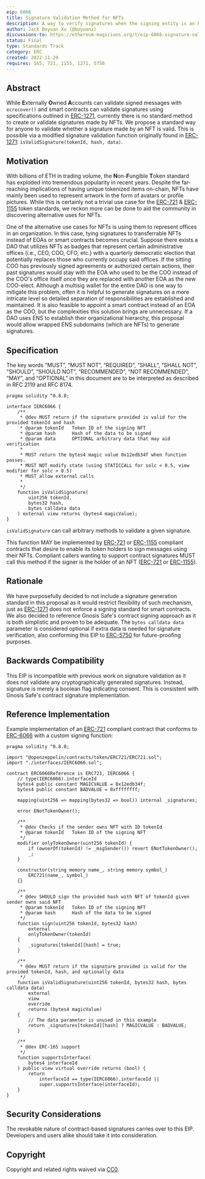 ```yaml
---
eip: 6066
title: Signature Validation Method for NFTs
description: A way to verify signatures when the signing entity is an ERC-721 or ERC-1155 NFT
author: Jack Boyuan Xu (@boyuanx)
discussions-to: https://ethereum-magicians.org/t/eip-6066-signature-validation-method-for-nfts/11943
status: Final
type: Standards Track
category: ERC
created: 2022-11-29
requires: 165, 721, 1155, 1271, 5750
---
```


## Abstract

While **E**xternally **O**wned **A**ccounts can validate signed messages with `ecrecover()` and smart contracts can validate signatures using specifications outlined in [ERC-1271](./erc-1271.md), currently there is no standard method to create or validate signatures made by NFTs. We propose a standard way for anyone to validate whether a signature made by an NFT is valid. This is possible via a modified signature validation function originally found in [ERC-1271](./erc-1271.md): `isValidSignature(tokenId, hash, data)`.

## Motivation

With billions of ETH in trading volume, the **N**on-**F**ungible **T**oken standard has exploded into tremendous popularity in recent years. Despite the far-reaching implications of having unique tokenized items on-chain, NFTs have mainly been used to represent artwork in the form of avatars or profile pictures. While this is certainly not a trivial use case for the [ERC-721](./erc-721.md) & [ERC-1155](./erc-1155.md) token standards, we reckon more can be done to aid the community in discovering alternative uses for NFTs.

One of the alternative use cases for NFTs is using them to represent offices in an organization. In this case, tying signatures to transferrable NFTs instead of EOAs or smart contracts becomes crucial. Suppose there exists a DAO that utilizes NFTs as badges that represent certain administrative offices (i.e., CEO, COO, CFO, etc.) with a quarterly democratic election that potentially replaces those who currently occupy said offices. If the sitting COO has previously signed agreements or authorized certain actions, their past signatures would stay with the EOA who used to be the COO instead of the COO's office itself once they are replaced with another EOA as the new COO-elect. Although a multisig wallet for the entire DAO is one way to mitigate this problem, often it is helpful to generate signatures on a more intricate level so detailed separation of responsibilities are established and maintained. It is also feasible to appoint a smart contract instead of an EOA as the COO, but the complexities this solution brings are unnecessary. If a DAO uses ENS to establish their organizational hierarchy, this proposal would allow wrapped ENS subdomains (which are NFTs) to generate signatures.

## Specification

The key words “MUST”, “MUST NOT”, “REQUIRED”, “SHALL”, “SHALL NOT”, “SHOULD”, “SHOULD NOT”, “RECOMMENDED”, “NOT RECOMMENDED”, “MAY”, and “OPTIONAL” in this document are to be interpreted as described in RFC 2119 and RFC 8174.

```
pragma solidity ^0.8.0;

interface IERC6066 {
    /**
     * @dev MUST return if the signature provided is valid for the provided tokenId and hash
     * @param tokenId   Token ID of the signing NFT
     * @param hash      Hash of the data to be signed
     * @param data      OPTIONAL arbitrary data that may aid verification
     *
     * MUST return the bytes4 magic value 0x12edb34f when function passes.
     * MUST NOT modify state (using STATICCALL for solc < 0.5, view modifier for solc > 0.5)
     * MUST allow external calls
     *
     */
    function isValidSignature(
        uint256 tokenId,
        bytes32 hash,
        bytes calldata data
    ) external view returns (bytes4 magicValue);
}
```

`isValidSignature` can call arbitrary methods to validate a given signature.

This function MAY be implemented by [ERC-721](./erc-721.md) or [ERC-1155](./erc-1155.md) compliant contracts that desire to enable its token holders to sign messages using their NFTs. Compliant callers wanting to support contract signatures MUST call this method if the signer is the holder of an NFT ([ERC-721](./erc-721.md) or [ERC-1155](./erc-1155.md)).

## Rationale

We have purposefully decided to not include a signature generation standard in this proposal as it would restrict flexibility of such mechanism, just as [ERC-1271](./erc-1271.md) does not enforce a signing standard for smart contracts. We also decided to reference Gnosis Safe's contract signing approach as it is both simplistic and proven to be adequate. The `bytes calldata data` parameter is considered optional if extra data is needed for signature verification, also conforming this EIP to [ERC-5750](./erc-5750.md) for future-proofing purposes.

## Backwards Compatibility

This EIP is incompatible with previous work on signature validation as it does not validate any cryptographically generated signatures. Instead, signature is merely a boolean flag indicating consent. This is consistent with Gnosis Safe's contract signature implementation.

## Reference Implementation

Example implementation of an [ERC-721](./erc-721.md) compliant contract that conforms to [ERC-6066](./erc-6066.md) with a custom signing function:

```
pragma solidity ^0.8.0;

import "@openzeppelin/contracts/token/ERC721/ERC721.sol";
import "./interfaces/IERC6066.sol";

contract ERC6066Reference is ERC721, IERC6066 {
    // type(IERC6066).interfaceId
    bytes4 public constant MAGICVALUE = 0x12edb34f;
    bytes4 public constant BADVALUE = 0xffffffff;

    mapping(uint256 => mapping(bytes32 => bool)) internal _signatures;

    error ENotTokenOwner();

    /**
     * @dev Checks if the sender owns NFT with ID tokenId
     * @param tokenId   Token ID of the signing NFT
     */
    modifier onlyTokenOwner(uint256 tokenId) {
        if (ownerOf(tokenId) != _msgSender()) revert ENotTokenOwner();
        _;
    }

    constructor(string memory name_, string memory symbol_)
        ERC721(name_, symbol_)
    {}

    /**
     * @dev SHOULD sign the provided hash with NFT of tokenId given sender owns said NFT
     * @param tokenId   Token ID of the signing NFT
     * @param hash      Hash of the data to be signed
     */
    function sign(uint256 tokenId, bytes32 hash)
        external
        onlyTokenOwner(tokenId)
    {
        _signatures[tokenId][hash] = true;
    }

    /**
     * @dev MUST return if the signature provided is valid for the provided tokenId, hash, and optionally data
     */
    function isValidSignature(uint256 tokenId, bytes32 hash, bytes calldata data)
        external
        view
        override
        returns (bytes4 magicValue)
    {
        // The data parameter is unused in this example
        return _signatures[tokenId][hash] ? MAGICVALUE : BADVALUE;
    }

    /**
     * @dev ERC-165 support
     */
    function supportsInterface(
        bytes4 interfaceId
    ) public view virtual override returns (bool) {
        return
            interfaceId == type(IERC6066).interfaceId ||
            super.supportsInterface(interfaceId);
    }
}
```

## Security Considerations

The revokable nature of contract-based signatures carries over to this EIP. Developers and users alike should take it into consideration.

## Copyright

Copyright and related rights waived via [CC0](../LICENSE.md).
